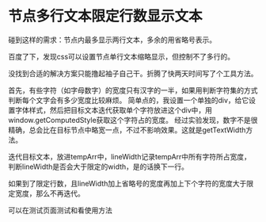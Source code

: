 # 节点多行文本限定行数显示文本

碰到这样的需求：节点内最多显示两行文本，多余的用省略号表示。

百度了下，发现css可以设置节点单行文本缩略显示，但控制不了多行的。

没找到合适的解决方案只能撸起袖子自己干。折腾了快两天时间写了个工具方法。

首先，有些字符（如字母数字）的宽度只有汉字的一半，如果用判断字符集的方式判断每个文字会有多少宽度比较麻烦。
简单点的，我设置一个单独的div，给它设置字体样式，然后把目标文本迭代获取单个字符放进这个div中，用window.getComputedStyle获取这个字符占的宽度。
经过实验发现，数字不是很精确，总会比在目标节点中略宽一点，不过不影响效果。这就是getTextWidth方法。

迭代目标文本，放进tempArr中，lineWidth记录tempArr中所有字符所占宽度，判断lineWidth是否会大于限定的width，是的话换下一行。

如果到了限定行数，且lineWidth加上省略号的宽度再加上下个字符的宽度大于限定宽度，那么不再迭代。

可以在测试页面测试和看使用方法




